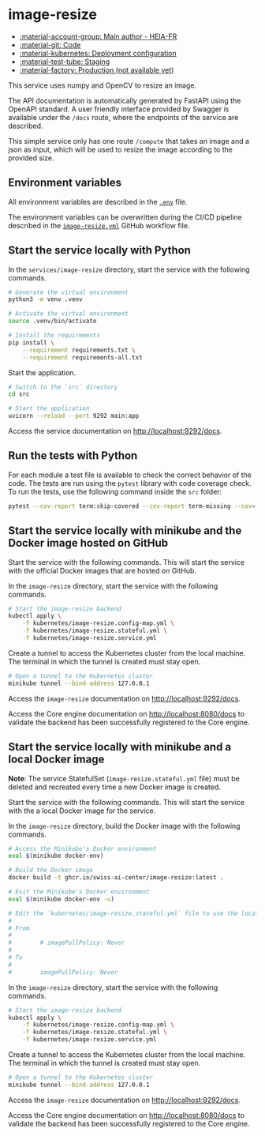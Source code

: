 # image-resize

- [:material-account-group: Main author - HEIA-FR](https://www.hes-so.ch/swiss-ai-center/equipe)
- [:material-git: Code](https://github.com/swiss-ai-center/image-resize-service)
- [:material-kubernetes: Deployment configuration](https://github.com/swiss-ai-center/image-resize-service/tree/main/kubernetes)
- [:material-test-tube: Staging](https://image-resize-swiss-ai-center.kube.isc.heia-fr.ch)
- [:material-factory: Production (not available yet)](https://image-resize.swiss-ai-center.ch)

This service uses numpy and OpenCV to resize an image.

The API documentation is automatically generated by FastAPI using the OpenAPI
standard. A user friendly interface provided by Swagger is available under the
`/docs` route, where the endpoints of the service are described.

This simple service only has one route `/compute` that takes an image and a json
as input, which will be used to resize the image according to the provided size.

## Environment variables

All environment variables are described in the
[`.env`](https://github.com/swiss-ai-center/core-engine/blob/main/services/image-resize/.env)
file.

The environment variables can be overwritten during the CI/CD pipeline described
in the
[`image-resize.yml`](https://github.com/swiss-ai-center/core-engine/blob/main/.github/workflows/image-resize.yml)
GitHub workflow file.

## Start the service locally with Python

In the `services/image-resize` directory, start the service with the following
commands.

```sh
# Generate the virtual environment
python3 -m venv .venv

# Activate the virtual environment
source .venv/bin/activate

# Install the requirements
pip install \
    --requirement requirements.txt \
    --requirement requirements-all.txt
```

Start the application.

```sh
# Switch to the `src` directory
cd src

# Start the application
uvicorn --reload --port 9292 main:app
```

Access the service documentation on <http://localhost:9292/docs>.

## Run the tests with Python

For each module a test file is available to check the correct behavior of the
code. The tests are run using the `pytest` library with code coverage check. To
run the tests, use the following command inside the `src` folder:

```sh
pytest --cov-report term:skip-covered --cov-report term-missing --cov=. -s --cov-config=.coveragerc
```

## Start the service locally with minikube and the Docker image hosted on GitHub

Start the service with the following commands. This will start the service with
the official Docker images that are hosted on GitHub.

In the `image-resize` directory, start the service with the following commands.

```sh
# Start the image-resize backend
kubectl apply \
    -f kubernetes/image-resize.config-map.yml \
    -f kubernetes/image-resize.stateful.yml \
    -f kubernetes/image-resize.service.yml
```

Create a tunnel to access the Kubernetes cluster from the local machine. The
terminal in which the tunnel is created must stay open.

```sh
# Open a tunnel to the Kubernetes cluster
minikube tunnel --bind-address 127.0.0.1
```

Access the `image-resize` documentation on <http://localhost:9292/docs>.

Access the Core engine documentation on <http://localhost:8080/docs> to validate
the backend has been successfully registered to the Core engine.

## Start the service locally with minikube and a local Docker image

**Note**: The service StatefulSet (`image-resize.stateful.yml` file) must be
deleted and recreated every time a new Docker image is created.

Start the service with the following commands. This will start the service with
the a local Docker image for the service.

In the `image-resize` directory, build the Docker image with the following
commands.

```sh
# Access the Minikube's Docker environment
eval $(minikube docker-env)

# Build the Docker image
docker build -t ghcr.io/swiss-ai-center/image-resize:latest .

# Exit the Minikube's Docker environment
eval $(minikube docker-env -u)

# Edit the `kubernetes/image-resize.stateful.yml` file to use the local image by uncommented the line `imagePullPolicy`
#
# From
#
#        # imagePullPolicy: Never
#
# To
#
#        imagePullPolicy: Never
```

In the `image-resize` directory, start the service with the following commands.

```sh
# Start the image-resize backend
kubectl apply \
    -f kubernetes/image-resize.config-map.yml \
    -f kubernetes/image-resize.stateful.yml \
    -f kubernetes/image-resize.service.yml
```

Create a tunnel to access the Kubernetes cluster from the local machine. The
terminal in which the tunnel is created must stay open.

```sh
# Open a tunnel to the Kubernetes cluster
minikube tunnel --bind-address 127.0.0.1
```

Access the `image-resize` documentation on <http://localhost:9292/docs>.

Access the Core engine documentation on <http://localhost:8080/docs> to validate
the backend has been successfully registered to the Core engine.
